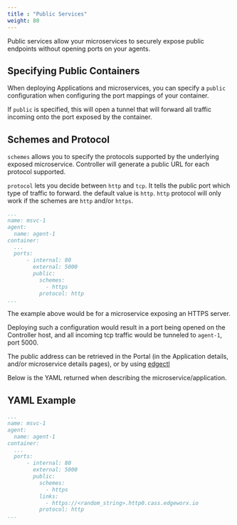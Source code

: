 ```yaml
---
title : "Public Services"
weight: 80
---
```


Public services allow your microservices to securely expose public endpoints without opening ports
on your agents.

## Specifying Public Containers

When deploying Applications and microservices, you can specify a `public` configuration when
configuring the port mappings of your container.

If `public` is specified, this will open a tunnel that will forward all traffic incoming onto the
port exposed by the container.

## Schemes and Protocol

`schemes` allows you to specify the protocols supported by the underlying exposed microservice.
Controller will generate a public URL for each protocol supported.

`protocol` lets you decide between `http` and `tcp`. It tells the public port which type of traffic
to forward. the default value is `http`. `http` protocol will only work if the schemes are `http`
and/or `https`.

```yaml
...
name: msvc-1
agent:
  name: agent-1
container:
  ...
  ports:
      - internal: 80
        external: 5000
        public:
          schemes:
            - https
          protocol: http
...
```

The example above would be for a microservice exposing an HTTPS server.

Deploying such a configuration would result in a port being opened on the Controller host, and all
incoming tcp traffic would be tunneled to `agent-1`, port 5000.

The public address can be retrieved in the Portal (in the Application details, and/or microservice
details pages), or by using [edgectl](../get-started-edgectl/)

Below is the YAML returned when describing the microservice/application.

## YAML Example

```yaml
...
name: msvc-1
agent:
  name: agent-1
container:
  ...
  ports:
      - internal: 80
        external: 5000
        public:
          schemes:
            - https
          links:
            - https://<random_string>.http0.cass.edgeworx.io
          protocol: http
...
```
